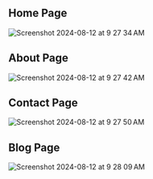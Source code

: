 
## Home Page 
![Screenshot 2024-08-12 at 9 27 34 AM](https://github.com/user-attachments/assets/a442841c-a45e-4b72-a336-8a6fc71fd058)

## About Page
![Screenshot 2024-08-12 at 9 27 42 AM](https://github.com/user-attachments/assets/ddb3ca8c-c9c4-43db-96c7-56e73e8d8c2a)

## Contact Page 
![Screenshot 2024-08-12 at 9 27 50 AM](https://github.com/user-attachments/assets/eb733b64-bf99-40b6-a525-c2862480d6a2)

## Blog Page 
 ![Screenshot 2024-08-12 at 9 28 09 AM](https://github.com/user-attachments/assets/2cfea8be-ee4d-4fce-8cae-6ffcf7df077a)
